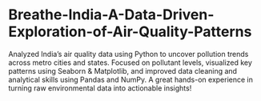 # Breathe-India-A-Data-Driven-Exploration-of-Air-Quality-Patterns
Analyzed India’s air quality data using Python to uncover pollution trends across metro cities and states. Focused on pollutant levels, visualized key patterns using Seaborn &amp; Matplotlib, and improved data cleaning and analytical skills using Pandas and NumPy. A great hands-on experience in turning raw environmental data into actionable insights!

